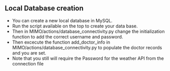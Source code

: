 ## Local Database creation
- You can create a new local database in MySQL.
- Run the script available on the top to create your data base.
- Then in MIMO/actions/database_connectivity.py change the initialization function to add the correct username and password.
- Then excecute the function add_doctor_info in MIMO/actions/database_connectivity.py to populate the doctor records and you are set.
- Note that you still will require the Password for the weather API from the connection file
